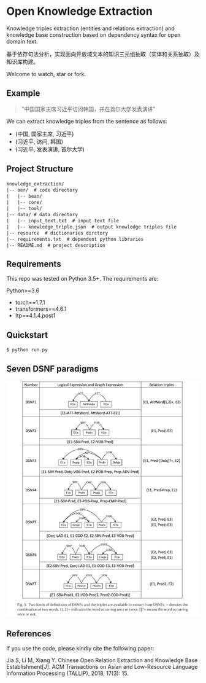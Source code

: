 # Open Knowledge Extraction

Knowledge triples extraction (entities and relations extraction) and knowledge base construction based on dependency syntax for open domain text.

基于依存句法分析，实现面向开放域文本的知识三元组抽取（实体和关系抽取）及知识库构建。

Welcome to watch, star or fork.

## Example

> "中国国家主席习近平访问韩国，并在首尔大学发表演讲"

We can extract knowledge triples from the sentence as follows:

- (中国, 国家主席, 习近平)
- (习近平, 访问, 韩国)
- (习近平, 发表演讲, 首尔大学)

## Project Structure

```
knowledge_extraction/
|-- oer/  # code directory
|   |-- bean/
|   |-- core/
|   |-- tool/
|-- data/ # data directory
|   |-- input_text.txt  # input text file
|   |-- knowledge_triple.json  # output knowledge triples file
|-- resource  # dictionaries dirctory
|-- requirements.txt  # dependent python libraries
|-- README.md  # project description
```

## Requirements

This repo was tested on Python 3.5+. The requirements are:

Python>=3.6
- torch==1.7.1
- transformers==4.6.1
- ltp==4.1.4.post1

## Quickstart

```bash
$ python run.py
```

## Seven DSNF paradigms

![DSNF](./img/DSNF.png)

## References

If you use the code, please kindly cite the following paper:

Jia S, Li M, Xiang Y. Chinese Open Relation Extraction and Knowledge Base Establishment[J]. ACM Transactions on Asian and Low-Resource Language Information Processing (TALLIP), 2018, 17(3): 15.
